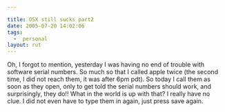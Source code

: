 ```yaml
---

title: OSX still sucks part2
date: 2005-07-20 14:02:06
tags:
  -  personal
layout: rut
---
```


<p>Oh, I forgot to mention, yesterday I was having no end of trouble with software serial numbers.  So much so that I called apple twice (the second time, I did not reach them, it was after 6pm pdt). So today I call them as soon as they open, only to get told the serial numbers should work, and surprisingly, they do!! What in the world is up with that?  I really have no clue.  I did not even have to type them in again, just press save again.</p>

